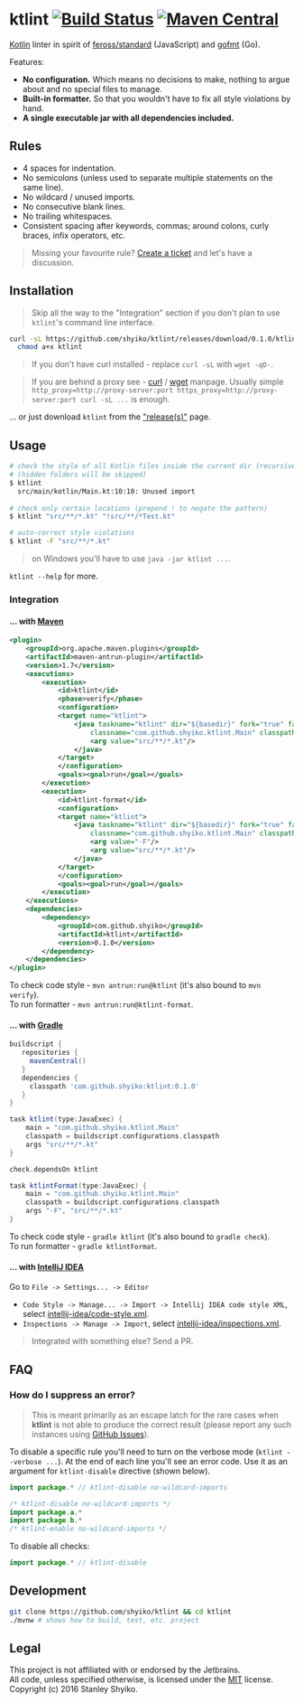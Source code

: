 # ktlint [![Build Status](https://travis-ci.org/shyiko/ktlint.svg?branch=master)](https://travis-ci.org/shyiko/ktlint) [![Maven Central](http://img.shields.io/badge/maven_central-0.1.0-blue.svg?style=flat)](http://search.maven.org/#search%7Cga%7C1%7Cg%3A%22com.github.shyiko%22%20AND%20a%3A%22ktlint%22)

[Kotlin](https://kotlinlang.org/) linter in spirit of <a href="https://github.com/feross/standard">feross/standard</a> (JavaScript) and <a href="https://golang.org/cmd/gofmt/">gofmt</a> (Go).

Features:
- **No configuration.** Which means no decisions to make, nothing to argue about and no special files to manage.
- **Built-in formatter.** So that you wouldn't have to fix all style violations by hand.
- **A single executable jar with all dependencies included.**

## Rules

- 4 spaces for indentation.
- No semicolons (unless used to separate multiple statements on the same line).
- No wildcard / unused imports.
- No consecutive blank lines.
- No trailing whitespaces.
- Consistent spacing after keywords, commas; around colons, curly braces, infix operators, etc.

> Missing your favourite rule? [Create a ticket](https://github.com/shyiko/ktlint/issues) and let's have a discussion.

## Installation

> Skip all the way to the "Integration" section if you don't plan to use `ktlint`'s command line interface.

```sh
curl -sL https://github.com/shyiko/ktlint/releases/download/0.1.0/ktlint > ktlint &&
  chmod a+x ktlint
```

> If you don't have curl installed - replace `curl -sL` with `wget -qO-`.

> If you are behind a proxy see -
[curl](https://curl.haxx.se/docs/manpage.html#ENVIRONMENT) / 
[wget](https://www.gnu.org/software/wget/manual/wget.html#Proxies) manpage. 
Usually simple `http_proxy=http://proxy-server:port https_proxy=http://proxy-server:port curl -sL ...` is enough. 

... or just download `ktlint` from the ["release(s)"](https://github.com/shyiko/ktlint/releases) page.  

## Usage

```bash
# check the style of all Kotlin files inside the current dir (recursively)
# (hidden folders will be skipped)
$ ktlint
  src/main/kotlin/Main.kt:10:10: Unused import
  
# check only certain locations (prepend ! to negate the pattern) 
$ ktlint "src/**/*.kt" "!src/**/*Test.kt"

# auto-correct style violations
$ ktlint -F "src/**/*.kt"
```

> on Windows you'll have to use `java -jar ktlint ...`. 

`ktlint --help` for more.

### Integration 

#### ... with [Maven]()

```xml
<plugin>
    <groupId>org.apache.maven.plugins</groupId>
    <artifactId>maven-antrun-plugin</artifactId>
    <version>1.7</version>
    <executions>
        <execution>
            <id>ktlint</id>
            <phase>verify</phase>
            <configuration>
            <target name="ktlint">
                <java taskname="ktlint" dir="${basedir}" fork="true" failonerror="true"
                    classname="com.github.shyiko.ktlint.Main" classpathref="maven.plugin.classpath">
                    <arg value="src/**/*.kt"/>
                </java>
            </target>
            </configuration>
            <goals><goal>run</goal></goals>
        </execution>
        <execution>
            <id>ktlint-format</id>
            <configuration>
            <target name="ktlint">
                <java taskname="ktlint" dir="${basedir}" fork="true" failonerror="true"
                    classname="com.github.shyiko.ktlint.Main" classpathref="maven.plugin.classpath">
                    <arg value="-F"/>
                    <arg value="src/**/*.kt"/>
                </java>
            </target>
            </configuration>
            <goals><goal>run</goal></goals>
        </execution>
    </executions>
    <dependencies>
        <dependency>
            <groupId>com.github.shyiko</groupId>
            <artifactId>ktlint</artifactId>
            <version>0.1.0</version>
        </dependency>
    </dependencies>
</plugin>
```

To check code style - `mvn antrun:run@ktlint` (it's also bound to `mvn verify`).  
To run formatter - `mvn antrun:run@ktlint-format`.   

#### ... with [Gradle]()

```groovy
buildscript {
   repositories {
     mavenCentral()
   }
   dependencies {
     classpath 'com.github.shyiko:ktlint:0.1.0'
   }
}

task ktlint(type:JavaExec) {
    main = "com.github.shyiko.ktlint.Main"
    classpath = buildscript.configurations.classpath
    args "src/**/*.kt"
}

check.dependsOn ktlint

task ktlintFormat(type:JavaExec) {
    main = "com.github.shyiko.ktlint.Main"
    classpath = buildscript.configurations.classpath
    args "-F", "src/**/*.kt"
}
```

To check code style - `gradle ktlint` (it's also bound to `gradle check`).  
To run formatter - `gradle ktlintFormat`.

#### ... with [IntelliJ IDEA](https://www.jetbrains.com/idea/)

Go to `File -> Settings... -> Editor`
- `Code Style -> Manage... -> Import -> Intellij IDEA code style XML`,
select [intellij-idea/code-style.xml](intellij-idea/code-style.xml).
- `Inspections -> Manage -> Import`,
select [intellij-idea/inspections.xml](intellij-idea/inspections.xml).

> Integrated with something else? Send a PR.

## FAQ

### How do I suppress an error?

> This is meant primarily as an escape latch for the rare cases when **ktlint** is not able
to produce the correct result (please report any such instances using [GitHub Issues](https://github.com/shyiko/ktlint/issues)).

To disable a specific rule you'll need to turn on the verbose mode (`ktlint --verbose ...`). At the end of each line
you'll see an error code. Use it as an argument for `ktlint-disable` directive (shown below).  

```kotlin
import package.* // ktlint-disable no-wildcard-imports

/* ktlint-disable no-wildcard-imports */
import package.a.*
import package.b.*
/* ktlint-enable no-wildcard-imports */
```

To disable all checks:

```kotlin
import package.* // ktlint-disable
```

## Development

```sh
git clone https://github.com/shyiko/ktlint && cd ktlint
./mvnw # shows how to build, test, etc. project
```

## Legal

This project is not affiliated with or endorsed by the Jetbrains.  
All code, unless specified otherwise, is licensed under the [MIT](https://opensource.org/licenses/MIT) license.  
Copyright (c) 2016 Stanley Shyiko.
